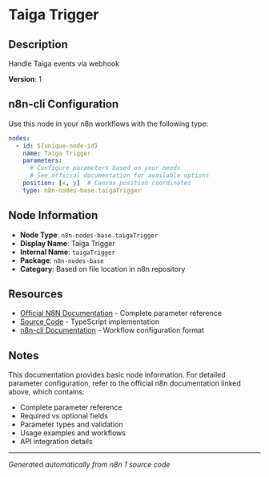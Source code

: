 # Taiga Trigger

## Description

Handle Taiga events via webhook

**Version**: 1

## n8n-cli Configuration

Use this node in your n8n workflows with the following type:

```yaml
nodes:
  - id: ${unique-node-id}
    name: Taiga Trigger
    parameters:
      # Configure parameters based on your needs
      # See official documentation for available options
    position: [x, y]  # Canvas position coordinates
    type: n8n-nodes-base.taigaTrigger
```

## Node Information

- **Node Type**: `n8n-nodes-base.taigaTrigger`
- **Display Name**: Taiga Trigger
- **Internal Name**: `taigaTrigger`
- **Package**: `n8n-nodes-base`
- **Category**: Based on file location in n8n repository

## Resources

- [Official N8N Documentation](https://docs.n8n.io/integrations/builtin/app-nodes/n8n-nodes-base.taigatrigger/) - Complete parameter reference
- [Source Code](https://github.com/n8n-io/n8n/blob/master/packages/nodes-base/nodes/Taiga/TaigaTrigger.node.ts) - TypeScript implementation
- [n8n-cli Documentation](https://github.com/edenreich/n8n-cli) - Workflow configuration format

## Notes

This documentation provides basic node information. For detailed parameter configuration, 
refer to the official n8n documentation linked above, which contains:

- Complete parameter reference
- Required vs optional fields
- Parameter types and validation
- Usage examples and workflows
- API integration details

---
*Generated automatically from n8n 1 source code*
